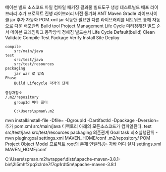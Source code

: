 메이븐
빌드
	소스코드 파일 컴파일
	패키징 결과물
빌드도구
	생성
	테스트빌드
	배포
	라이브러리 추가
	프로젝트 진행 
	라이브러리 버전 동기화
	ANT
	Maven
	Gradle
	라이프사이클
	jar 추가 자동화
	POM.xml
	jar 작동한 필요한 다른 라이브러리를 
	네트워크 통해 자동으로 다운
	배포관리
	Build tool
	Project Management
	Life Cycle
	미리정해진 빌드 순서
	메이븐 프레임워크 
	동작방식 정해짐
	빌드순서
Life Cycle
	Default(build)
	Clean
	Validate
	Compile
	Test
	Package
	Verify
	Install
	Site
	Deploy
	
	compile
		src/main/java
	test
		src/test/java
		src/test/resources
	packaging
		jar war 로 압축
	Phase
		Build Lifecycle 각각의 단계
	
	중앙저장소
	/.m2/repository
		groupId 마다 폴더
		
		C:\Users\spman\.m2
mvn install:install-file
-Dfile= -DgroupId -DartifactId -Dpackage -Dversion=
<dependency> 추가
pom.xml
src/main/java 디렉토리 아래의 모든소스코드가 컴파일된다.
test
	src/test/java
	src/test/resources
	packaging
	의존관계
Goal
	task 최소실행단위
	-mvn plugin:goal
settings.xml
MAVEN_HOME/conf
.m2/repository/
POM
	Project Object Model
프로젝트 root의 존재
인텔리J는 자바 어디 설치
settings.xml
MAVEN_HOME/conf

C:\Users\spman\.m2\wrapper\dists\apache-maven-3.8.1-bin\2l5mhf2pq2clrde7f7qp1rdt5m\apache-maven-3.8.1